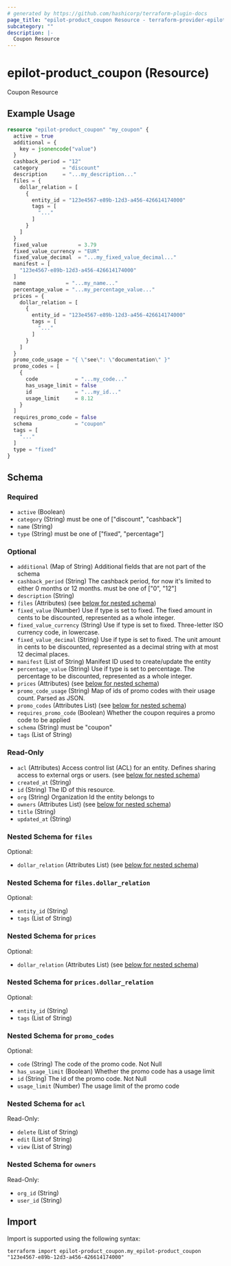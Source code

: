 ```yaml
---
# generated by https://github.com/hashicorp/terraform-plugin-docs
page_title: "epilot-product_coupon Resource - terraform-provider-epilot-product"
subcategory: ""
description: |-
  Coupon Resource
---
```


# epilot-product_coupon (Resource)

Coupon Resource

## Example Usage

```terraform
resource "epilot-product_coupon" "my_coupon" {
  active = true
  additional = {
    key = jsonencode("value")
  }
  cashback_period = "12"
  category        = "discount"
  description     = "...my_description..."
  files = {
    dollar_relation = [
      {
        entity_id = "123e4567-e89b-12d3-a456-426614174000"
        tags = [
          "..."
        ]
      }
    ]
  }
  fixed_value          = 3.79
  fixed_value_currency = "EUR"
  fixed_value_decimal  = "...my_fixed_value_decimal..."
  manifest = [
    "123e4567-e89b-12d3-a456-426614174000"
  ]
  name             = "...my_name..."
  percentage_value = "...my_percentage_value..."
  prices = {
    dollar_relation = [
      {
        entity_id = "123e4567-e89b-12d3-a456-426614174000"
        tags = [
          "..."
        ]
      }
    ]
  }
  promo_code_usage = "{ \"see\": \"documentation\" }"
  promo_codes = [
    {
      code            = "...my_code..."
      has_usage_limit = false
      id              = "...my_id..."
      usage_limit     = 8.12
    }
  ]
  requires_promo_code = false
  schema              = "coupon"
  tags = [
    "..."
  ]
  type = "fixed"
}
```

<!-- schema generated by tfplugindocs -->
## Schema

### Required

- `active` (Boolean)
- `category` (String) must be one of ["discount", "cashback"]
- `name` (String)
- `type` (String) must be one of ["fixed", "percentage"]

### Optional

- `additional` (Map of String) Additional fields that are not part of the schema
- `cashback_period` (String) The cashback period, for now it's limited to either 0 months or 12 months. must be one of ["0", "12"]
- `description` (String)
- `files` (Attributes) (see [below for nested schema](#nestedatt--files))
- `fixed_value` (Number) Use if type is set to fixed. The fixed amount in cents to be discounted, represented as a whole integer.
- `fixed_value_currency` (String) Use if type is set to fixed. Three-letter ISO currency code, in lowercase.
- `fixed_value_decimal` (String) Use if type is set to fixed. The unit amount in cents to be discounted, represented as a decimal string with at most 12 decimal places.
- `manifest` (List of String) Manifest ID used to create/update the entity
- `percentage_value` (String) Use if type is set to percentage. The percentage to be discounted, represented as a whole integer.
- `prices` (Attributes) (see [below for nested schema](#nestedatt--prices))
- `promo_code_usage` (String) Map of ids of promo codes with their usage count. Parsed as JSON.
- `promo_codes` (Attributes List) (see [below for nested schema](#nestedatt--promo_codes))
- `requires_promo_code` (Boolean) Whether the coupon requires a promo code to be applied
- `schema` (String) must be "coupon"
- `tags` (List of String)

### Read-Only

- `acl` (Attributes) Access control list (ACL) for an entity. Defines sharing access to external orgs or users. (see [below for nested schema](#nestedatt--acl))
- `created_at` (String)
- `id` (String) The ID of this resource.
- `org` (String) Organization Id the entity belongs to
- `owners` (Attributes List) (see [below for nested schema](#nestedatt--owners))
- `title` (String)
- `updated_at` (String)

<a id="nestedatt--files"></a>
### Nested Schema for `files`

Optional:

- `dollar_relation` (Attributes List) (see [below for nested schema](#nestedatt--files--dollar_relation))

<a id="nestedatt--files--dollar_relation"></a>
### Nested Schema for `files.dollar_relation`

Optional:

- `entity_id` (String)
- `tags` (List of String)



<a id="nestedatt--prices"></a>
### Nested Schema for `prices`

Optional:

- `dollar_relation` (Attributes List) (see [below for nested schema](#nestedatt--prices--dollar_relation))

<a id="nestedatt--prices--dollar_relation"></a>
### Nested Schema for `prices.dollar_relation`

Optional:

- `entity_id` (String)
- `tags` (List of String)



<a id="nestedatt--promo_codes"></a>
### Nested Schema for `promo_codes`

Optional:

- `code` (String) The code of the promo code. Not Null
- `has_usage_limit` (Boolean) Whether the promo code has a usage limit
- `id` (String) The id of the promo code. Not Null
- `usage_limit` (Number) The usage limit of the promo code


<a id="nestedatt--acl"></a>
### Nested Schema for `acl`

Read-Only:

- `delete` (List of String)
- `edit` (List of String)
- `view` (List of String)


<a id="nestedatt--owners"></a>
### Nested Schema for `owners`

Read-Only:

- `org_id` (String)
- `user_id` (String)

## Import

Import is supported using the following syntax:

```shell
terraform import epilot-product_coupon.my_epilot-product_coupon "123e4567-e89b-12d3-a456-426614174000"
```
